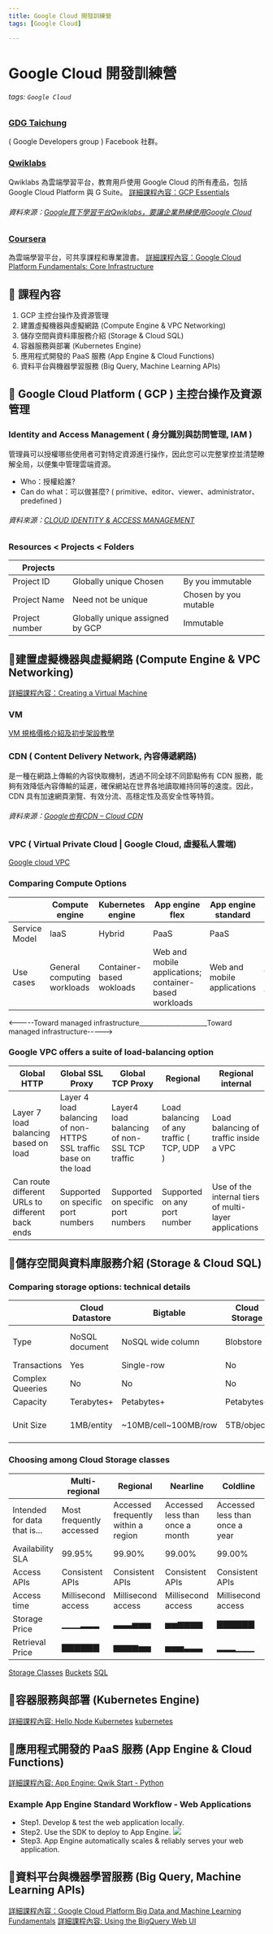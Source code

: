 ```yaml
---
title: Google Cloud 開發訓練營
tags: [Google Cloud]

---
```


# Google Cloud 開發訓練營
###### tags: `Google Cloud`

### [GDG Taichung](https://www.facebook.com/GDG.Taichung/)
( Google Developers group ) Facebook 社群。

### [Qwiklabs](https://www.qwiklabs.com/home?locale=en)
Qwiklabs 為雲端學習平台，教育用戶使用 Google Cloud 的所有產品，包括 Google Cloud Platform 與 G Suite。
[詳細課程內容：GCP Essentials
](https://google.qwiklabs.com/quests/23?qlcampaign=GCPUGTaipei-2346)

###### 資料來源：[Google買下學習平台Qwiklabs，要讓企業熟練使用Google Cloud](https://www.ithome.com.tw/news/109742)

### [Coursera](https://www.coursera.org/recommendations)
為雲端學習平台，可共享課程和專業證書。
[詳細課程內容：Google Cloud Platform Fundamentals: Core Infrastructure](https://www.coursera.org/learn/gcp-fundamentals)


## 📍 課程內容
1. GCP 主控台操作及資源管理
2. 建置虛擬機器與虛擬網路 (Compute Engine & VPC Networking)
3. 儲存空間與資料庫服務介紹 (Storage & Cloud SQL)
4. 容器服務與部署 (Kubernetes Engine)
5. 應用程式開發的 PaaS 服務 (App Engine & Cloud Functions)
6. 資料平台與機器學習服務 (Big Query, Machine Learning APIs)

## 📍 Google Cloud Platform ( GCP ) 主控台操作及資源管理
### Identity and Access Management ( 身分識別與訪問管理, IAM )
管理員可以授權哪些使用者可對特定資源進行操作，因此您可以完整掌控並清楚瞭解全局，以便集中管理雲端資源。
* Who：授權給誰?
* Can do what：可以做甚麼? ( primitive、editor、viewer、administrator、predefined )
###### 資料來源：[CLOUD IDENTITY & ACCESS MANAGEMENT](https://cloud.google.com/iam/)
### Resources < Projects < Folders
|Projects|||
|---|---|---|
Project ID |Globally unique Chosen |By you immutable|
Project Name| Need not be unique |Chosen by you mutable|
Project number |Globally unique assigned by GCP |Immutable|


## 📍建置虛擬機器與虛擬網路 (Compute Engine & VPC Networking)
[詳細課程內容：Creating a Virtual Machine](https://google.qwiklabs.com/focuses/3563?catalog_rank=%7B%22rank%22%3A2%2C%22num_filters%22%3A0%2C%22has_search%22%3Atrue%7D&parent=catalog&search_id=1763048)
### VM
[ VM 規格價格介紹及初步架設教學](https://blog.gcp.expert/google-compute-engine-intro-demo/)
### CDN ( Content Delivery Network, 內容傳遞網路)
是一種在網路上傳輸的內容快取機制，透過不同全球不同節點佈有 CDN 服務，能夠有效降低內容傳輸的延遲，確保網站在世界各地讀取維持同等的速度。因此，CDN 具有加速網頁瀏覽、有效分流、高穩定性及高安全性等特質。
###### 資料來源：[Google也有CDN – Cloud CDN](https://blog.gcp.expert/cloud-cdn-intro/)
### VPC ( Virtual Private Cloud | Google Cloud, 虛擬私人雲端)
[Google cloud VPC](https://cloud.google.com/vpc/?hl=zh-tw)
### Comparing Compute Options
||Compute engine|Kubernetes engine|App engine flex|  App engine standard|Cloud functions|
|---|---|---|---|---|---|
|Service Model |IaaS| Hybrid| PaaS |PaaS| Serverless|
|Use cases |General computing workloads|Container-based wokloads|Web and mobile applications; container-based workloads|Web and mobile applications |Ephemeral functions respondint to events|
<-----Toward managed infrastructure_____________________Toward managed infrastructure----->
### Google VPC offers a suite of load-balancing option
|Global HTTP |Global SSL Proxy |Global TCP Proxy |Regional |Regional internal|
|---|---|---|---|---|
|Layer 7 load balancing based on load|Layer 4 load balancing of non-HTTPS SSL traffic base on the load| Layer4 load balancing of non-SSL TCP traffic| Load balancing of any traffic ( TCP, UDP )|Load balancing of traffic inside a VPC|
|Can route different URLs to different back ends|Supported on specific port numbers| Supported on specific port numbers| Supported on any port number| Use of the internal tiers of multi-layer applications|




## 📍儲存空間與資料庫服務介紹 (Storage & Cloud SQL)
### Comparing storage options: technical details
||Cloud Datastore|Bigtable|Cloud Storage|Cloud SQL|Cloud Spanner|BigQuary|
|---|---|---|---|---|---|---|
|Type|NoSQL document|NoSQL wide column|Blobstore|Relational SQL or QLTP|Relational SQL or OLTP| Relational SQL or OLAP| 
|Transactions|Yes|Single-row|No|Yes|Yes|No|
|Complex Queeries|No|No|No|Yes|Yes|Yes|
|Capacity|Terabytes+|Petabytes+|Petabytes+|Terabytes|Terabytes|Terabytes+|
|Unit Size|1MB/entity|~10MB/cell~100MB/row|5TB/object|Determined by DB engine|10240MiB/row|10MB/row|

### Choosing among Cloud Storage classes
||Multi-regional|Regional|Nearline|Coldline|
|---|---|---|---|---|
|Intended for data that is...|Most frequently accessed|Accessed frequently within a region|Accessed less than once a month|Accessed less than once a year|
|Availability SLA|99.95%|99.90%|99.00%|99.00%|
|Access APIs|Consistent APIs|Consistent APIs|Consistent APIs|Consistent APIs|
|Access time|Millisecond access|Millisecond access|Millisecond access|Millisecond access|
|Storage Price|▁▁▁▂▂▂|▃▃▃▅▅▅|▅▅▆▆▆▆|▇▇▇▇▇▇|
|Retrieval Price|▇▇▇▇▇▇|▆▆▆▆▅▅|▅▅▅▃▃▃|▂▂▂▁▁▁|
[Storage Classes](https://cloud.google.com/storage/docs/storage-classes)
[Buckets](https://cloud.google.com/storage/docs/json_api/v1/buckets)
[SQL](https://)


## 📍容器服務與部署 (Kubernetes Engine)
[詳細課程內容: Hello Node Kubernetes](https://google.qwiklabs.com/focuses/564?catalog_rank=%7B%22rank%22%3A1%2C%22num_filters%22%3A0%2C%22has_search%22%3Atrue%7D&parent=catalog&search_id=1763096)
[kubernetes](https://medium.com/@yicheng_/google-cloud-kubernetes-engine-%E4%BD%BF%E7%94%A8%E6%95%99%E5%AD%B8-1a500f4895b5)


## 📍應用程式開發的 PaaS 服務 (App Engine & Cloud Functions)
[詳細課程內容: App Engine: Qwik Start - Python](https://google.qwiklabs.com/focuses/1014?catalog_rank=%7B%22rank%22%3A1%2C%22num_filters%22%3A0%2C%22has_search%22%3Atrue%7D&parent=catalog&search_id=1763464)
### Example App Engine Standard Workflow - Web Applications
* Step1. Develop & test the web application locally.
* Step2. Use the SDK to deploy to App Engine.
![](https://i.imgur.com/8gmQLba.png)
* Step3. App Engine automatically scales & reliably serves your web application.


## 📍資料平台與機器學習服務 (Big Query, Machine Learning APIs)
[詳細課程內容：Google Cloud Platform Big Data and Machine Learning Fundamentals](https://www.coursera.org/learn/gcp-big-data-ml-fundamentals-fr)
[詳細課程內容: Using the BigQuery Web UI](https://google.qwiklabs.com/focuses/3616?catalog_rank=%7B%22rank%22%3A1%2C%22num_filters%22%3A0%2C%22has_search%22%3Atrue%7D&parent=catalog&search_id=1763614)













